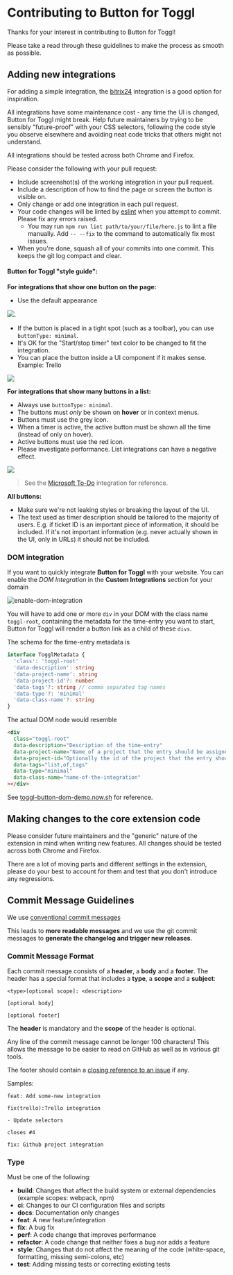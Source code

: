# Contributing to Button for Toggl

Thanks for your interest in contributing to Button for Toggl!

Please take a read through these guidelines to make the process as smooth as possible.

## Adding new integrations

For adding a simple integration, the [bitrix24](https://github.com/salomvary/button-for-toggl/blob/master/src/scripts/content/bitrix24.js) integration is a good option for inspiration.

All integrations have some maintenance cost - any time the UI is changed, Button for Toggl might break. Help future maintainers by trying to be sensibly "future-proof" with your CSS selectors, following the code style you observe elsewhere and avoiding neat code tricks that others might not understand.

All integrations should be tested across both Chrome and Firefox.

Please consider the following with your pull request:

* Include screenshot(s) of the working integration in your pull request.
* Include a description of how to find the page or screen the button is visible on.
* Only change or add one integration in each pull request.
* Your code changes will be linted by [eslint](https://eslint.org/) when you attempt to commit. Please fix any errors raised.
  * You may run `npm run lint path/to/your/file/here.js` to lint a file manually. Add `-- --fix` to the command to automatically fix most issues.
* When you're done, squash all of your commits into one commit. This keeps the git log compact and clear.

#### Button for Toggl "style guide":

**For integrations that show one button on the page:**
* Use the default appearance

![](https://user-images.githubusercontent.com/6432028/54681194-ac58da00-4b03-11e9-8e69-8341d4b786b9.png).

* If the button is placed in a tight spot (such as a toolbar), you can use `buttonType: minimal`.
* It's OK for the "Start/stop timer" text color to be changed to fit the integration.
* You can place the button inside a UI component if it makes sense. Example: Trello

![](https://user-images.githubusercontent.com/6432028/54681196-af53ca80-4b03-11e9-8510-5af04f714907.png)

**For integrations that show many buttons in a list:**
* Always use `buttonType: minimal`.
* The buttons must *only* be shown on **hover** or in context menus.
* Buttons must use the grey icon. ![]()
* When a timer is active, the active button must be shown all the time (instead of only on hover).
* Active buttons must use the red icon. ![]()
* Please investigate performance. List integrations can have a negative effect.

![](https://user-images.githubusercontent.com/6432028/54681215-b8dd3280-4b03-11e9-8bf9-c75712b655b2.png)

>See the [Microsoft To-Do](https://github.com/salomvary/button-for-toggl/blob/master/src/scripts/content/microsoft-to-do.js) integration for reference.

**All buttons:**
* Make sure we're not leaking styles or breaking the layout of the UI.
* The text used as timer description should be tailored to the majority of users. E.g. if ticket ID is an important piece of information, it should be included. If it's not important information (e.g. never actually shown in the UI, only in URLs) it should not be included.

### DOM integration

If you want to quickly integrate **Button for Toggl** with your website.
You can enable the *DOM Integration* in the **Custom Integrations** section for your domain

![enable-dom-integration](https://user-images.githubusercontent.com/1716853/70514207-34cb4f00-1b59-11ea-894a-538f94f4d1f5.png)

You will have to add one or more `div` in your DOM with the class name `toggl-root`, containing the metadata for the time-entry you want to start, Button for Toggl will render a button link as a child of these `divs`.

The schema for the time-entry metadata is

```typescript
interface TogglMetadata {
  'class': 'toggl-root'
  'data-description': string
  'data-project-name': string
  'data-project-id'?: number
  'data-tags'?: string // comma separated tag names
  'data-type'?: 'minimal'
  'data-class-name'?: string
}
```

The actual DOM node would resemble

```html
<div
  class="toggl-root"
  data-description="Description of the time-entry"
  data-project-name="Name of a project that the entry should be assigned to"
  data-project-id="Optionally the id of the project that the entry should be assigned to"
  data-tags="list,of,tags"
  data-type="minimal"
  data-class-name="name-of-the-integration"
></div>
```

See [toggl-button-dom-demo.now.sh](https://toggl-button-dom-demo.now.sh/) for reference.

## Making changes to the core extension code

Please consider future maintainers and the "generic" nature of the extension in mind when writing new features. All changes should be tested across both Chrome and Firefox.

There are a lot of moving parts and different settings in the extension, please do your best to account for them and test that you don't introduce any regressions.

## Commit Message Guidelines

We use [conventional commit messages](https://www.conventionalcommits.org/en/v1.0.0-beta.3/#summary)

This leads to **more
readable messages** and we use the git commit messages to **generate the changelog and trigger new releases**.

### Commit Message Format
Each commit message consists of a **header**, a **body** and a **footer**.  The header has a special
format that includes a **type**, a **scope** and a **subject**:

```
<type>[optional scope]: <description>

[optional body]

[optional footer]
```

The **header** is mandatory and the **scope** of the header is optional.

Any line of the commit message cannot be longer 100 characters! This allows the message to be easier
to read on GitHub as well as in various git tools.

The footer should contain a [closing reference to an issue](https://help.github.com/articles/closing-issues-via-commit-messages/) if any.

Samples:

```
feat: Add some-new integration
```
```
fix(trello):Trello integration

- Update selectors

closes #4
```
```
fix: Github project integration
```

### Type
Must be one of the following:

* **build**: Changes that affect the build system or external dependencies (example scopes: webpack, npm)
* **ci**: Changes to our CI configuration files and scripts
* **docs**: Documentation only changes
* **feat**: A new feature/integration
* **fix**: A bug fix
* **perf**: A code change that improves performance
* **refactor**: A code change that neither fixes a bug nor adds a feature
* **style**: Changes that do not affect the meaning of the code (white-space, formatting, missing semi-colons, etc)
* **test**: Adding missing tests or correcting existing tests
